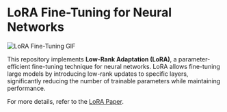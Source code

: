# LoRA Fine-Tuning for Neural Networks

![LoRA Fine-Tuning GIF](https://miro.medium.com/v2/da:true/resize:fit:600/0*c-4GJSAP8WfDkxfm.gif)

This repository implements **Low-Rank Adaptation (LoRA)**, a parameter-efficient fine-tuning technique for neural networks. LoRA allows fine-tuning large models by introducing low-rank updates to specific layers, significantly reducing the number of trainable parameters while maintaining performance.

For more details, refer to the [LoRA Paper](https://arxiv.org/abs/2106.09685).
